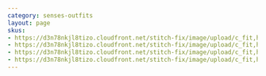 ```yaml
---
category: senses-outfits
layout: page
skus:
- https://d3n78nkjl8tizo.cloudfront.net/stitch-fix/image/upload/c_fit,h_720,w_862/v1696415796/pxxxhfc50ptbmvm552rl.jpg
- https://d3n78nkjl8tizo.cloudfront.net/stitch-fix/image/upload/c_fit,h_720,w_862/v1639765963/zcz6byyxwdkxxsxe53oe.jpg
- https://d3n78nkjl8tizo.cloudfront.net/stitch-fix/image/upload/c_fit,h_720,w_862/v1688768952/r1yt3f0yacykxnohskln.jpg
- https://d3n78nkjl8tizo.cloudfront.net/stitch-fix/image/upload/c_fit,h_720,w_862/v1706247746/bxuu882aejrditwflqdp.jpg
---
```


